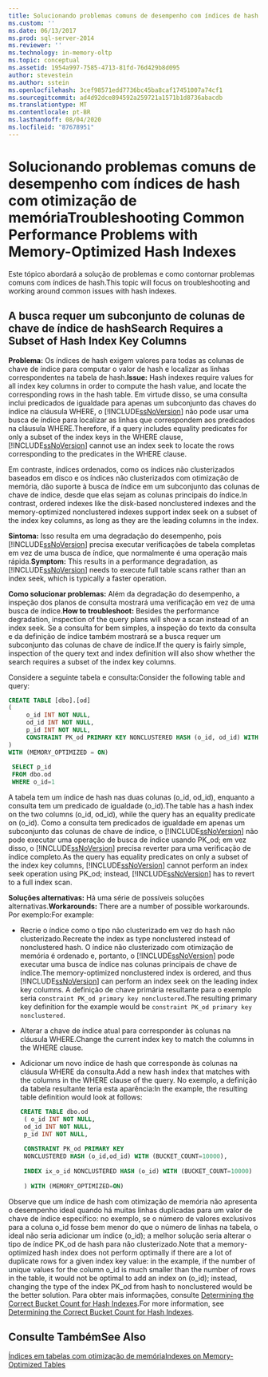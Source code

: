 ```yaml
---
title: Solucionando problemas comuns de desempenho com índices de hash com otimização de memória | Microsoft Docs
ms.custom: ''
ms.date: 06/13/2017
ms.prod: sql-server-2014
ms.reviewer: ''
ms.technology: in-memory-oltp
ms.topic: conceptual
ms.assetid: 1954a997-7585-4713-81fd-76d429b8d095
author: stevestein
ms.author: sstein
ms.openlocfilehash: 3cef98571edd7736bc45ba8caf17451007a74cf1
ms.sourcegitcommit: ad4d92dce894592a259721a1571b1d8736abacdb
ms.translationtype: MT
ms.contentlocale: pt-BR
ms.lasthandoff: 08/04/2020
ms.locfileid: "87678951"
---
```

# <a name="troubleshooting-common-performance-problems-with-memory-optimized-hash-indexes"></a><span data-ttu-id="91787-102">Solucionando problemas comuns de desempenho com índices de hash com otimização de memória</span><span class="sxs-lookup"><span data-stu-id="91787-102">Troubleshooting Common Performance Problems with Memory-Optimized Hash Indexes</span></span>
  <span data-ttu-id="91787-103">Este tópico abordará a solução de problemas e como contornar problemas comuns com índices de hash.</span><span class="sxs-lookup"><span data-stu-id="91787-103">This topic will focus on troubleshooting and working around common issues with hash indexes.</span></span>  
  
## <a name="search-requires-a-subset-of-hash-index-key-columns"></a><span data-ttu-id="91787-104">A busca requer um subconjunto de colunas de chave de índice de hash</span><span class="sxs-lookup"><span data-stu-id="91787-104">Search Requires a Subset of Hash Index Key Columns</span></span>  
 <span data-ttu-id="91787-105">**Problema:** Os índices de hash exigem valores para todas as colunas de chave de índice para computar o valor de hash e localizar as linhas correspondentes na tabela de hash.</span><span class="sxs-lookup"><span data-stu-id="91787-105">**Issue:** Hash indexes require values for all index key columns in order to compute the hash value, and locate the corresponding rows in the hash table.</span></span> <span data-ttu-id="91787-106">Em virtude disso, se uma consulta inclui predicados de igualdade para apenas um subconjunto das chaves do índice na cláusula WHERE, o [!INCLUDE[ssNoVersion](../includes/ssnoversion-md.md)] não pode usar uma busca de índice para localizar as linhas que correspondem aos predicados na cláusula WHERE.</span><span class="sxs-lookup"><span data-stu-id="91787-106">Therefore, if a query includes equality predicates for only a subset of the index keys in the WHERE clause, [!INCLUDE[ssNoVersion](../includes/ssnoversion-md.md)] cannot use an index seek to locate the rows corresponding to the predicates in the WHERE clause.</span></span>  
  
 <span data-ttu-id="91787-107">Em contraste, índices ordenados, como os índices não clusterizados baseados em disco e os índices não clusterizados com otimização de memória, dão suporte à busca de índice em um subconjunto das colunas de chave de índice, desde que elas sejam as colunas principais do índice.</span><span class="sxs-lookup"><span data-stu-id="91787-107">In contrast, ordered indexes like the disk-based nonclustered indexes and the memory-optimized nonclustered indexes support index seek on a subset of the index key columns, as long as they are the leading columns in the index.</span></span>  
  
 <span data-ttu-id="91787-108">**Sintoma:** Isso resulta em uma degradação do desempenho, pois [!INCLUDE[ssNoVersion](../includes/ssnoversion-md.md)] precisa executar verificações de tabela completas em vez de uma busca de índice, que normalmente é uma operação mais rápida.</span><span class="sxs-lookup"><span data-stu-id="91787-108">**Symptom:** This results in a performance degradation, as [!INCLUDE[ssNoVersion](../includes/ssnoversion-md.md)] needs to execute full table scans rather than an index seek, which is typically a faster operation.</span></span>  
  
 <span data-ttu-id="91787-109">**Como solucionar problemas:** Além da degradação do desempenho, a inspeção dos planos de consulta mostrará uma verificação em vez de uma busca de índice.</span><span class="sxs-lookup"><span data-stu-id="91787-109">**How to troubleshoot:** Besides the performance degradation, inspection of the query plans will show a scan instead of an index seek.</span></span> <span data-ttu-id="91787-110">Se a consulta for bem simples, a inspeção do texto da consulta e da definição de índice também mostrará se a busca requer um subconjunto das colunas de chave de índice.</span><span class="sxs-lookup"><span data-stu-id="91787-110">If the query is fairly simple, inspection of the query text and index definition will also show whether the search requires a subset of the index key columns.</span></span>  
  
 <span data-ttu-id="91787-111">Considere a seguinte tabela e consulta:</span><span class="sxs-lookup"><span data-stu-id="91787-111">Consider the following table and query:</span></span>  
  
```sql  
CREATE TABLE [dbo].[od]  
(  
     o_id INT NOT NULL,  
     od_id INT NOT NULL,  
     p_id INT NOT NULL,  
     CONSTRAINT PK_od PRIMARY KEY NONCLUSTERED HASH (o_id, od_id) WITH (BUCKET_COUNT = 10000)  
)  
WITH (MEMORY_OPTIMIZED = ON)  
  
 SELECT p_id  
 FROM dbo.od  
 WHERE o_id=1  
```  
  
 <span data-ttu-id="91787-112">A tabela tem um índice de hash nas duas colunas (o_id, od_id), enquanto a consulta tem um predicado de igualdade (o_id).</span><span class="sxs-lookup"><span data-stu-id="91787-112">The table has a hash index on the two columns (o_id, od_id), while the query has an equality predicate on (o_id).</span></span> <span data-ttu-id="91787-113">Como a consulta tem predicados de igualdade em apenas um subconjunto das colunas de chave de índice, o [!INCLUDE[ssNoVersion](../includes/ssnoversion-md.md)] não pode executar uma operação de busca de índice usando PK_od; em vez disso, o [!INCLUDE[ssNoVersion](../includes/ssnoversion-md.md)] precisa reverter para uma verificação de índice completo.</span><span class="sxs-lookup"><span data-stu-id="91787-113">As the query has equality predicates on only a subset of the index key columns, [!INCLUDE[ssNoVersion](../includes/ssnoversion-md.md)] cannot perform an index seek operation using PK_od; instead, [!INCLUDE[ssNoVersion](../includes/ssnoversion-md.md)] has to revert to a full index scan.</span></span>  
  
 <span data-ttu-id="91787-114">**Soluções alternativas:** Há uma série de possíveis soluções alternativas.</span><span class="sxs-lookup"><span data-stu-id="91787-114">**Workarounds:** There are a number of possible workarounds.</span></span> <span data-ttu-id="91787-115">Por exemplo:</span><span class="sxs-lookup"><span data-stu-id="91787-115">For example:</span></span>  
  
-   <span data-ttu-id="91787-116">Recrie o índice como o tipo não clusterizado em vez do hash não clusterizado.</span><span class="sxs-lookup"><span data-stu-id="91787-116">Recreate the index as type nonclustered instead of nonclustered hash.</span></span> <span data-ttu-id="91787-117">O índice não clusterizado com otimização de memória é ordenado e, portanto, o [!INCLUDE[ssNoVersion](../includes/ssnoversion-md.md)] pode executar uma busca de índice nas colunas principais de chave de índice.</span><span class="sxs-lookup"><span data-stu-id="91787-117">The memory-optimized nonclustered index is ordered, and thus [!INCLUDE[ssNoVersion](../includes/ssnoversion-md.md)] can perform an index seek on the leading index key columns.</span></span> <span data-ttu-id="91787-118">A definição de chave primária resultante para o exemplo seria `constraint PK_od primary key nonclustered`.</span><span class="sxs-lookup"><span data-stu-id="91787-118">The resulting primary key definition for the example would be `constraint PK_od primary key nonclustered`.</span></span>  
  
-   <span data-ttu-id="91787-119">Alterar a chave de índice atual para corresponder às colunas na cláusula WHERE.</span><span class="sxs-lookup"><span data-stu-id="91787-119">Change the current index key to match the columns in the WHERE clause.</span></span>  
  
-   <span data-ttu-id="91787-120">Adicionar um novo índice de hash que corresponde às colunas na cláusula WHERE da consulta.</span><span class="sxs-lookup"><span data-stu-id="91787-120">Add a new hash index that matches with the columns in the WHERE clause of the query.</span></span> <span data-ttu-id="91787-121">No exemplo, a definição da tabela resultante teria esta aparência:</span><span class="sxs-lookup"><span data-stu-id="91787-121">In the example, the resulting table definition would look at follows:</span></span>  
  
    ```sql  
    CREATE TABLE dbo.od  
     ( o_id INT NOT NULL,  
     od_id INT NOT NULL,  
     p_id INT NOT NULL,  
  
     CONSTRAINT PK_od PRIMARY KEY   
     NONCLUSTERED HASH (o_id,od_id) WITH (BUCKET_COUNT=10000),  
  
     INDEX ix_o_id NONCLUSTERED HASH (o_id) WITH (BUCKET_COUNT=10000)  
  
     ) WITH (MEMORY_OPTIMIZED=ON)  
    ```  
  
 <span data-ttu-id="91787-122">Observe que um índice de hash com otimização de memória não apresenta o desempenho ideal quando há muitas linhas duplicadas para um valor de chave de índice específico: no exemplo, se o número de valores exclusivos para a coluna o_id fosse bem menor do que o número de linhas na tabela, o ideal não seria adicionar um índice (o_id); a melhor solução seria alterar o tipo de índice PK_od de hash para não clusterizado.</span><span class="sxs-lookup"><span data-stu-id="91787-122">Note that a memory-optimized hash index does not perform optimally if there are a lot of duplicate rows for a given index key value: in the example, if the number of unique values for the column o_id is much smaller than the number of rows in the table, it would not be optimal to add an index on (o_id); instead, changing the type of the index PK_od from hash to nonclustered would be the better solution.</span></span> <span data-ttu-id="91787-123">Para obter mais informações, consulte [Determining the Correct Bucket Count for Hash Indexes](../relational-databases/indexes/indexes.md).</span><span class="sxs-lookup"><span data-stu-id="91787-123">For more information, see [Determining the Correct Bucket Count for Hash Indexes](../relational-databases/indexes/indexes.md).</span></span>  
  
## <a name="see-also"></a><span data-ttu-id="91787-124">Consulte Também</span><span class="sxs-lookup"><span data-stu-id="91787-124">See Also</span></span>  
 [<span data-ttu-id="91787-125">Índices em tabelas com otimização de memória</span><span class="sxs-lookup"><span data-stu-id="91787-125">Indexes on Memory-Optimized Tables</span></span>](../relational-databases/in-memory-oltp/memory-optimized-tables.md)  
  
  
